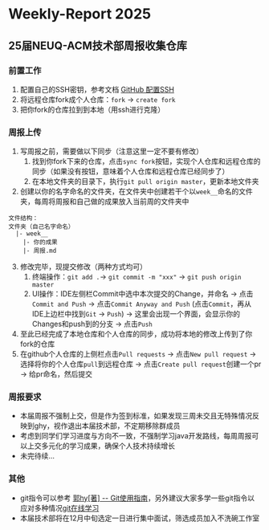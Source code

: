 # Weekly-Report 2025

## 25届NEUQ-ACM技术部周报收集仓库

### 前置工作  
1. 配置自己的SSH密钥，参考文档 [GitHub 配置SSH](https://docs.github.com/zh/authentication/connecting-to-github-with-ssh)   
2. 将远程仓库fork成个人仓库：`fork` -> `create fork`  
3. 把你fork的仓库拉到到本地（用ssh进行克隆）

### 周报上传  
1. 写周报之前，需要做以下同步（注意这里一定不要有修改）
   1. 找到你fork下来的仓库，点击`sync fork`按钮，实现个人仓库和远程仓库的同步（如果没有按钮，意味着个人仓库和远程仓库已经同步了）
   2. 在本地文件夹的目录下，执行`git pull origin master`，更新本地文件夹
2. 创建以你的名字命名的文件夹，在文件夹中创建若干个以`week__`命名的文件夹，每周将周报和自己做的成果放入当前周的文件夹中   
```
文件结构：
文件夹（自己名字命名）
  |- week__
    |- 你的成果
    |- 周报.md
```   
3. 修改完毕，现提交修改（两种方式均可）
   1. 终端操作：`git add .`-> `git commit -m "xxx"` -> `git push origin master`
   2. UI操作：IDE左侧栏Commit中选中本次提交的Change，并命名 -> 点击`Commit and Push` -> 点击`Commit Anyway and Push` (点击`Commit`，再从IDE上边栏中找到`Git` -> `Push`) -> 这里会出现一个界面，会显示你的Changes和push到的分支 -> 点击`Push`
4. 至此已经完成了本地仓库和个人仓库的同步，成功将本地的修改上传到了你fork的仓库
5. 在github个人仓库的上侧栏点击`Pull requests` -> 点击`New pull request` -> 选择将你的个人仓库`pull`到远程仓库 -> 点击`Create pull request`创建一个pr -> 给pr命名，然后提交

### 周报要求
- 本届周报不强制上交，但是作为签到标准，如果发现三周未交且无特殊情况反映到ghy，视作退出本届技术部，不定期移除群成员
- 考虑到同学们学习进度与方向不一致，不强制学习java开发路线，每周周报可以上交多元化的学习成果，确保个人技术持续增长
- 未完待续...

### 其他  
- git指令可以参考 [郭hy[著] -- Git使用指南](Git使用指南.md)，另外建议大家多学一些git指令以应对多种情况[git在线学习](https://learngitbranching.js.org/?locale=zh_CN)
- 本届技术部将在12月中旬选定一日进行集中面试，筛选成员加入不洗碗工作室
